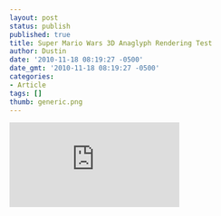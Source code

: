 ```yaml
---
layout: post
status: publish
published: true
title: Super Mario Wars 3D Anaglyph Rendering Test
author: Dustin
date: '2010-11-18 08:19:27 -0500'
date_gmt: '2010-11-18 08:19:27 -0500'
categories:
- Article
tags: []
thumb: generic.png
---
```

<div class="embed-container">
  <iframe src="http://www.youtube.com/embed/B2l4QWCspOw" frameborder="0" allowfullscreen></iframe>
</div>

